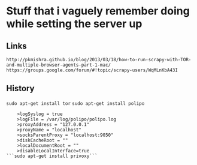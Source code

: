 Stuff that i vaguely remember doing while setting the server up
=============
Links
----------
`http://pkmishra.github.io/blog/2013/03/18/how-to-run-scrapy-with-TOR-and-multiple-browser-agents-part-1-mac/`
`https://groups.google.com/forum/#!topic/scrapy-users/WqMLnKbA43I`


History
---------
```sudo apt-get install tor```
```sudo apt-get install polipo```
```sudo vim /etc/polipo/config
    >logSyslog = true
    >logFile = /var/log/polipo/polipo.log
    >proxyAddress = "127.0.0.1"
    >proxyName = "localhost"
    >socksParentProxy = "localhost:9050"
    >diskCacheRoot = ""
    >localDocumentRoot = ""
    >disableLocalInterface=true
```sudo apt-get install privoxy```

